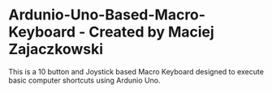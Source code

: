 # Ardunio-Uno-Based-Macro-Keyboard - Created by Maciej Zajaczkowski

This is a 10 button and Joystick based Macro Keyboard designed to execute basic computer shortcuts using Ardunio Uno.
